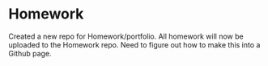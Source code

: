 # Homework
Created a new repo for Homework/portfolio.  All homework will now be uploaded to the Homework repo. 
Need to figure out how to make this into a Github page. 
